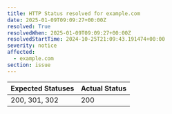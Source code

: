 ```yaml
---
title: HTTP Status resolved for example.com
date: 2025-01-09T09:09:27+00:00Z
resolved: True
resolvedWhen: 2025-01-09T09:09:27+00:00Z
resolvedStartTime: 2024-10-25T21:09:43.191474+00:00
severity: notice
affected:
  - example.com
section: issue
---
```


| Expected Statuses | Actual Status  |
|-------------------|----------------|
| 200, 301, 302 | 200 |
